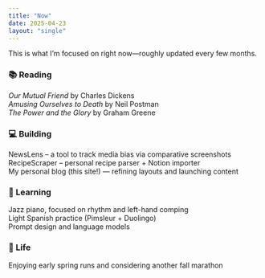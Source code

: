 ```yaml
---
title: "Now"
date: 2025-04-23
layout: "single"
---
```


This is what I’m focused on right now—roughly updated every few months.

### 📚 Reading

*Our Mutual Friend* by Charles Dickens  
*Amusing Ourselves to Death* by Neil Postman  
*The Power and the Glory* by Graham Greene  

### 💻 Building

NewsLens – a tool to track media bias via comparative screenshots  
RecipeScraper – personal recipe parser + Notion importer  
My personal blog (this site!) — refining layouts and launching content  

### 🎹 Learning

Jazz piano, focused on rhythm and left-hand comping  
Light Spanish practice (Pimsleur + Duolingo)  
Prompt design and language models  

### 🏡 Life

Enjoying early spring runs and considering another fall marathon  
